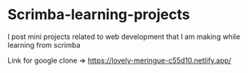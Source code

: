 # Scrimba-learning-projects
I post mini projects related to web development that I am making while learning from scrimba

Link for google clone => https://lovely-meringue-c55d10.netlify.app/

